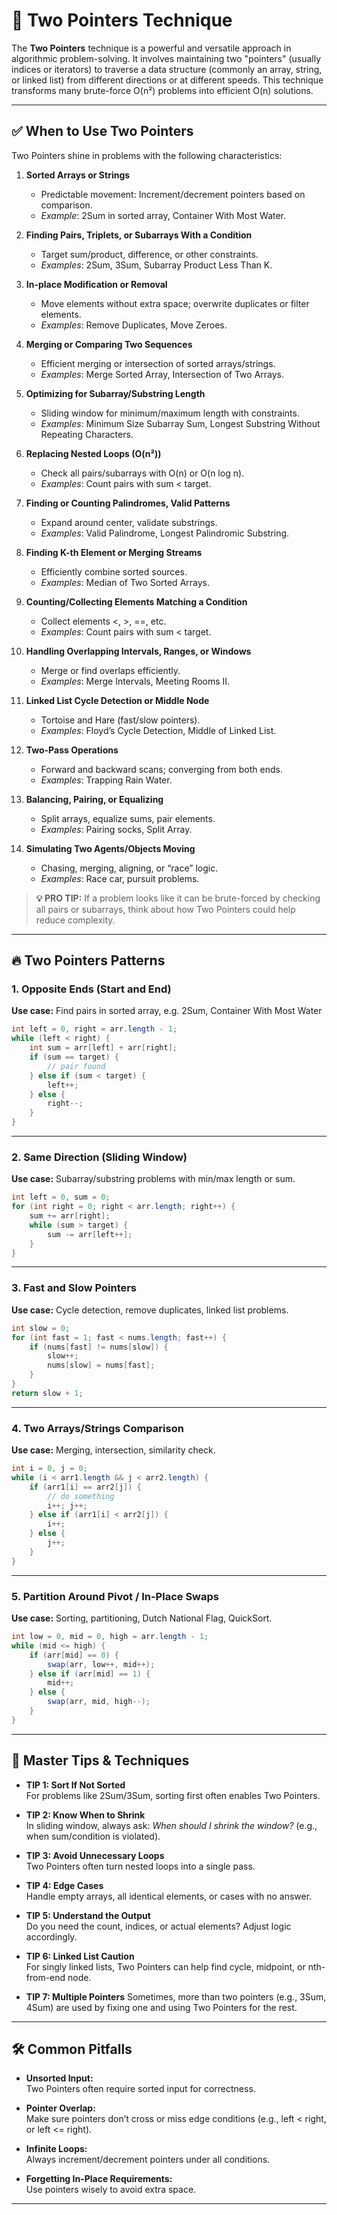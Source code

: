 # 🚀 Two Pointers Technique

The **Two Pointers** technique is a powerful and versatile approach in algorithmic problem-solving. It involves maintaining two "pointers" (usually indices or iterators) to traverse a data structure (commonly an array, string, or linked list) from different directions or at different speeds. This technique transforms many brute-force O(n²) problems into efficient O(n) solutions.

---

## ✅ When to Use Two Pointers

Two Pointers shine in problems with the following characteristics:

1. **Sorted Arrays or Strings**
   - Predictable movement: Increment/decrement pointers based on comparison.
   - *Example*: 2Sum in sorted array, Container With Most Water.

2. **Finding Pairs, Triplets, or Subarrays With a Condition**
   - Target sum/product, difference, or other constraints.
   - *Examples*: 2Sum, 3Sum, Subarray Product Less Than K.

3. **In-place Modification or Removal**
   - Move elements without extra space; overwrite duplicates or filter elements.
   - *Examples*: Remove Duplicates, Move Zeroes.

4. **Merging or Comparing Two Sequences**
   - Efficient merging or intersection of sorted arrays/strings.
   - *Examples*: Merge Sorted Array, Intersection of Two Arrays.

5. **Optimizing for Subarray/Substring Length**
   - Sliding window for minimum/maximum length with constraints.
   - *Examples*: Minimum Size Subarray Sum, Longest Substring Without Repeating Characters.

6. **Replacing Nested Loops (O(n²))**
   - Check all pairs/subarrays with O(n) or O(n log n).
   - *Examples*: Count pairs with sum < target.

7. **Finding or Counting Palindromes, Valid Patterns**
   - Expand around center, validate substrings.
   - *Examples*: Valid Palindrome, Longest Palindromic Substring.

8. **Finding K-th Element or Merging Streams**
   - Efficiently combine sorted sources.
   - *Examples*: Median of Two Sorted Arrays.

9. **Counting/Collecting Elements Matching a Condition**
   - Collect elements <, >, ==, etc.
   - *Examples*: Count pairs with sum < target.

10. **Handling Overlapping Intervals, Ranges, or Windows**
    - Merge or find overlaps efficiently.
    - *Examples*: Merge Intervals, Meeting Rooms II.

11. **Linked List Cycle Detection or Middle Node**
    - Tortoise and Hare (fast/slow pointers).
    - *Examples*: Floyd’s Cycle Detection, Middle of Linked List.

12. **Two-Pass Operations**
    - Forward and backward scans; converging from both ends.
    - *Examples*: Trapping Rain Water.

13. **Balancing, Pairing, or Equalizing**
    - Split arrays, equalize sums, pair elements.
    - *Examples*: Pairing socks, Split Array.

14. **Simulating Two Agents/Objects Moving**
    - Chasing, merging, aligning, or “race” logic.
    - *Examples*: Race car, pursuit problems.

> **💡 PRO TIP:** If a problem looks like it can be brute-forced by checking all pairs or subarrays, think about how Two Pointers could help reduce complexity.

---

## 🔥 Two Pointers Patterns

### 1. Opposite Ends (Start and End)
**Use case:** Find pairs in sorted array, e.g. 2Sum, Container With Most Water

```java
int left = 0, right = arr.length - 1;
while (left < right) {
    int sum = arr[left] + arr[right];
    if (sum == target) {
        // pair found
    } else if (sum < target) {
        left++;
    } else {
        right--;
    }
}
```

---

### 2. Same Direction (Sliding Window)
**Use case:** Subarray/substring problems with min/max length or sum.

```java
int left = 0, sum = 0;
for (int right = 0; right < arr.length; right++) {
    sum += arr[right];
    while (sum > target) {
        sum -= arr[left++];
    }
}
```

---

### 3. Fast and Slow Pointers
**Use case:** Cycle detection, remove duplicates, linked list problems.

```java
int slow = 0;
for (int fast = 1; fast < nums.length; fast++) {
    if (nums[fast] != nums[slow]) {
        slow++;
        nums[slow] = nums[fast];
    }
}
return slow + 1;
```

---

### 4. Two Arrays/Strings Comparison
**Use case:** Merging, intersection, similarity check.

```java
int i = 0, j = 0;
while (i < arr1.length && j < arr2.length) {
    if (arr1[i] == arr2[j]) {
        // do something
        i++; j++;
    } else if (arr1[i] < arr2[j]) {
        i++;
    } else {
        j++;
    }
}
```

---

### 5. Partition Around Pivot / In-Place Swaps
**Use case:** Sorting, partitioning, Dutch National Flag, QuickSort.

```java
int low = 0, mid = 0, high = arr.length - 1;
while (mid <= high) {
    if (arr[mid] == 0) {
        swap(arr, low++, mid++);
    } else if (arr[mid] == 1) {
        mid++;
    } else {
        swap(arr, mid, high--);
    }
}
```

---

## 🧠 Master Tips & Techniques

- **TIP 1: Sort If Not Sorted**  
  For problems like 2Sum/3Sum, sorting first often enables Two Pointers.

- **TIP 2: Know When to Shrink**  
  In sliding window, always ask: _When should I shrink the window?_ (e.g., when sum/condition is violated).

- **TIP 3: Avoid Unnecessary Loops**  
  Two Pointers often turn nested loops into a single pass.

- **TIP 4: Edge Cases**  
  Handle empty arrays, all identical elements, or cases with no answer.

- **TIP 5: Understand the Output**  
  Do you need the count, indices, or actual elements? Adjust logic accordingly.

- **TIP 6: Linked List Caution**  
  For singly linked lists, Two Pointers can help find cycle, midpoint, or nth-from-end node.

- **TIP 7: Multiple Pointers**
  Sometimes, more than two pointers (e.g., 3Sum, 4Sum) are used by fixing one and using Two Pointers for the rest.

---

## 🛠️ Common Pitfalls

- **Unsorted Input:**  
  Two Pointers often require sorted input for correctness.

- **Pointer Overlap:**  
  Make sure pointers don’t cross or miss edge conditions (e.g., left < right, or left <= right).

- **Infinite Loops:**  
  Always increment/decrement pointers under all conditions.

- **Forgetting In-Place Requirements:**  
  Use pointers wisely to avoid extra space.

---
